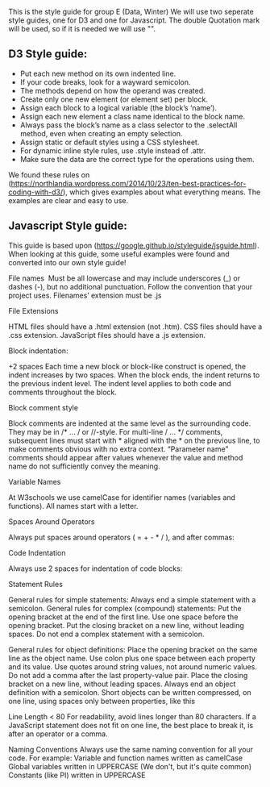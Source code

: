 This is the style guide for group E (Data, Winter)
We will use two seperate style guides, one for D3 and one for Javascript.
The double Quotation mark will be used, so if it is needed we will use "".   

## D3 Style guide:
- Put each new method on its own indented line.
- If your code breaks, look for a wayward semicolon.
- The methods depend on how the operand was created.
- Create only one new element (or element set) per block.
- Assign each block to a logical variable (the block’s ‘name’).
- Assign each new element a class name identical to the block name.
- Always pass the block’s name as a class selector to the .selectAll method, even when creating an empty selection.
- Assign static or default styles using a CSS stylesheet.
- For dynamic inline style rules, use .style instead of .attr.
- Make sure the data are the correct type for the operations using them.

We found these rules on (https://northlandia.wordpress.com/2014/10/23/ten-best-practices-for-coding-with-d3/), which gives examples about what everything means. The examples are clear and easy to use.


## Javascript Style guide:
This guide is based upon (https://google.github.io/styleguide/jsguide.html).
When looking at this guide, some useful examples were found and converted into our own style guide!


File names 
Must be all lowercase and may include underscores (_) or dashes (-), but no additional punctuation. Follow the convention that your project uses. Filenames’ extension must be .js

File Extensions

HTML files should have a .html extension (not .htm).
CSS files should have a .css extension.
JavaScript files should have a .js extension.


Block indentation: 

+2 spaces
Each time a new block or block-like construct is opened, the indent increases by two spaces. When the block ends, the indent returns to the previous indent level. The indent level applies to both code and comments throughout the block. 


Block comment style

Block comments are indented at the same level as the surrounding code. They may be in /* … / or //-style. For multi-line / … */ comments, subsequent lines must start with * aligned with the * on the previous line, to make comments obvious with no extra context. “Parameter name” comments should appear after values whenever the value and method name do not sufficiently convey the meaning.

Variable Names

At W3schools we use camelCase for identifier names (variables and functions).
All names start with a letter.

Spaces Around Operators

Always put spaces around operators ( = + - * / ), and after commas:

Code Indentation

Always use 2 spaces for indentation of code blocks:

Statement Rules

General rules for simple statements:
Always end a simple statement with a semicolon.
General rules for complex (compound) statements:
Put the opening bracket at the end of the first line.
Use one space before the opening bracket.
Put the closing bracket on a new line, without leading spaces.
Do not end a complex statement with a semicolon.

General rules for object definitions:
Place the opening bracket on the same line as the object name.
Use colon plus one space between each property and its value.
Use quotes around string values, not around numeric values.
Do not add a comma after the last property-value pair.
Place the closing bracket on a new line, without leading spaces.
Always end an object definition with a semicolon.
Short objects can be written compressed, on one line, using spaces only between properties, like this

Line Length < 80
For readability, avoid lines longer than 80 characters.
If a JavaScript statement does not fit on one line, the best place to break it, is after an operator or a comma.

Naming Conventions
Always use the same naming convention for all your code. For example:
Variable and function names written as camelCase
Global variables written in UPPERCASE (We don't, but it's quite common)
Constants (like PI) written in UPPERCASE